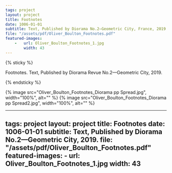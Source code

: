 ```yaml
---
tags: project
layout: project
title: Footnotes
date: 1006-01-01
subtitle: Text, Published by Diorama No.2—Geometric City, France, 2019.
file: "/assets/pdf/Oliver_Boulton_Footnotes.pdf"
featured-images: 
    -   url: Oliver_Boulton_Footnotes_1.jpg
        width: 43
---
```


{% sticky %}

 Footnotes. Text, Published by Diorama Revue No.2—Geometric City, 2019. 

{% endsticky %}

{% image src="Oliver_Boulton_Footnotes_Diorama pp Spread.jpg", width="100%",  alt="" %}
{% image src="Oliver_Boulton_Footnotes_Diorama pp Spread2.jpg", width="100%", alt="" %}

---
tags: project
layout: project
title: Footnotes
date: 1006-01-01
subtitle: Text, Published by Diorama No.2—Geometric City, 2019.
file: "/assets/pdf/Oliver_Boulton_Footnotes.pdf"
featured-images:
    -   url: Oliver_Boulton_Footnotes_1.jpg
        width: 43
---